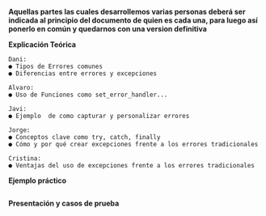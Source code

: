 **Aquellas partes las cuales desarrollemos varias personas deberá ser indicada al principio del documento de quien es cada una, para luego así ponerlo en común y quedarnos con una version definitiva**

**Explicación Teórica**
```
Dani: 
● Tipos de Errores comunes
● Diferencias entre errores y excepciones

Alvaro:
● Uso de Funciones como set_error_handler...

Javi:
● Ejemplo  de como capturar y personalizar errores

Jorge:
● Conceptos clave como try, catch, finally
● Cómo y por qué crear excepciones frente a los errores tradicionales

Cristina:
● Ventajas del uso de excepciones frente a los errores tradicionales
```
**Ejemplo práctico**
```
```
**Presentación y casos de prueba**
```
```
